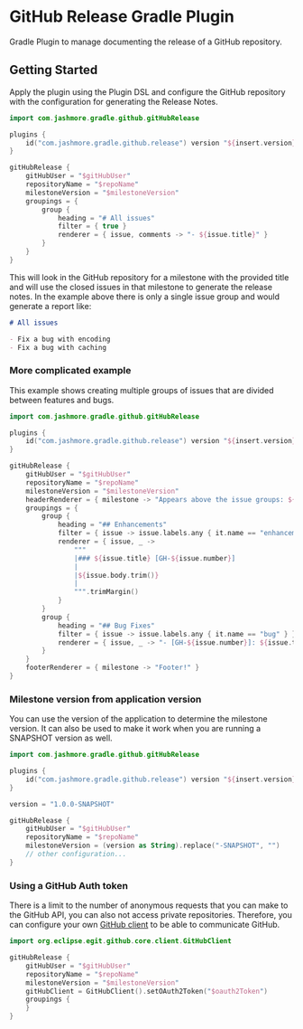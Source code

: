 # GitHub Release Gradle Plugin
Gradle Plugin to manage documenting the release of a GitHub repository.

## Getting Started

Apply the plugin using the Plugin DSL and configure the GitHub repository with the configuration for generating
the Release Notes.

```kotlin
import com.jashmore.gradle.github.gitHubRelease

plugins {
    id("com.jashmore.gradle.github.release") version "${insert.version}"
}

gitHubRelease {
    gitHubUser = "$gitHubUser"
    repositoryName = "$repoName"
    milestoneVersion = "$milestoneVersion"
    groupings = {
        group {
            heading = "# All issues"
            filter = { true }
            renderer = { issue, comments -> "- ${issue.title}" }
        }
    }
}
```

This will look in the GitHub repository for a milestone with the provided title and will use the closed issues in that
milestone to generate the release notes. In the example above there is only a single issue group and would generate
a report like:

```md
# All issues

- Fix a bug with encoding
- Fix a bug with caching
```

### More complicated example

This example shows creating multiple groups of issues that are divided between features and bugs.

```kotlin
import com.jashmore.gradle.github.gitHubRelease

plugins {
    id("com.jashmore.gradle.github.release") version "${insert.version}"
}

gitHubRelease {
    gitHubUser = "$gitHubUser"
    repositoryName = "$repoName"
    milestoneVersion = "$milestoneVersion"
    headerRenderer = { milestone -> "Appears above the issue groups: ${milestone.description}" }
    groupings = {
        group {
            heading = "## Enhancements"
            filter = { issue -> issue.labels.any { it.name == "enhancement" } }
            renderer = { issue, _ ->
                """
                |### ${issue.title} [GH-${issue.number}]
                |
                |${issue.body.trim()}
                |
                """.trimMargin()
            }
        }
        group {
            heading = "## Bug Fixes"
            filter = { issue -> issue.labels.any { it.name == "bug" } }
            renderer = { issue, _ -> "- [GH-${issue.number}]: ${issue.title}" }
        }
    }
    footerRenderer = { milestone -> "Footer!" }
}
```

### Milestone version from application version

You can use the version of the application to determine the milestone version. It can also be used to make it work
when you are running a SNAPSHOT version as well.

```kotlin
import com.jashmore.gradle.github.gitHubRelease

plugins {
    id("com.jashmore.gradle.github.release") version "${insert.version}"
}

version = "1.0.0-SNAPSHOT"

gitHubRelease {
    gitHubUser = "$gitHubUser"
    repositoryName = "$repoName"
    milestoneVersion = (version as String).replace("-SNAPSHOT", "")
    // other configuration...
}
```

### Using a GitHub Auth token

There is a limit to the number of anonymous requests that you can make to the GitHub API, you can also not access
private repositories. Therefore, you can configure your own [GitHub client](https://github.com/eclipse/egit-github) to
be able to communicate GitHub.

```kotlin
import org.eclipse.egit.github.core.client.GitHubClient

gitHubRelease {
    gitHubUser = "$gitHubUser"
    repositoryName = "$repoName"
    milestoneVersion = "$milestoneVersion"
    gitHubClient = GitHubClient().setOAuth2Token("$oauth2Token")
    groupings {
    }
}
```

